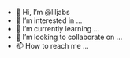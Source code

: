 - 👋 Hi, I’m @liljabs
- 👀 I’m interested in ...
- 🌱 I’m currently learning ...
- 💞️ I’m looking to collaborate on ...
- 📫 How to reach me ...

<!---
liljabs/liljabs is a ✨ special ✨ repository because its `README.md` (this file) appears on your GitHub profile.
You can click the Preview link to take a look at your changes.
--->
